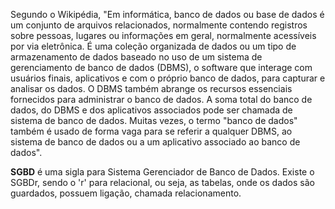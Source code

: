 
Segundo o Wikipédia, "Em informática, banco de dados ou base de dados é um conjunto de arquivos relacionados, normalmente contendo registros sobre pessoas, lugares ou informações em geral, normalmente acessíveis por via eletrônica. É uma coleção organizada de dados ou um tipo de armazenamento de dados baseado no uso de um sistema de gerenciamento de banco de dados (DBMS), o software que interage com usuários finais, aplicativos e com o próprio banco de dados, para capturar e analisar os dados. O DBMS também abrange os recursos essenciais fornecidos para administrar o banco de dados. A soma total do banco de dados, do DBMS e dos aplicativos associados pode ser chamada de sistema de banco de dados. Muitas vezes, o termo "banco de dados" também é usado de forma vaga para se referir a qualquer DBMS, ao sistema de banco de dados ou a um aplicativo associado ao banco de dados".


**SGBD** é uma sigla para Sistema Gerenciador de Banco de Dados.
Existe o SGBDr, sendo o 'r' para relacional, ou seja, as tabelas, onde os dados são guardados, possuem ligação, chamada relacionamento.
